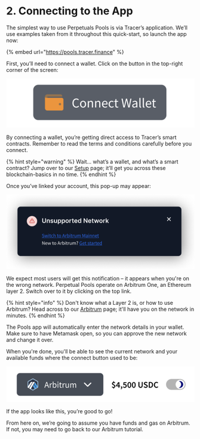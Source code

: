 # 2. Connecting to the App

The simplest way to use Perpetuals Pools is via Tracer’s application. We’ll use examples taken from it throughout this quick-start, so launch the app now:

{% embed url="https://pools.tracer.finance" %}

First, you’ll need to connect a wallet. Click on the button in the top-right corner of the screen:

![](<../.gitbook/assets/Screen Shot 2022-02-25 at 12.38.31 pm.png>)

By connecting a wallet, you’re getting direct access to Tracer’s smart contracts. Remember to read the terms and conditions carefully before you connect.

{% hint style="warning" %}
Wait... what’s a wallet, and what’s a smart contract? Jump over to our [Setup](../tutorials/tutorials/setup.md) page; it’ll get you across these blockchain-basics in no time.
{% endhint %}

Once you’ve linked your account, this pop-up may appear:

![](<../.gitbook/assets/Screen Shot 2022-02-25 at 10.43.16 am.png>)

We expect most users will get this notification – it appears when you're on the wrong network. Perpetual Pools operate on Arbitrum One, an Ethereum layer 2. Switch over to it by clicking on the top link.

{% hint style="info" %}
Don't know what a Layer 2 is, or how to use Arbitrum? Head across to our [Arbitrum](../tutorials/tutorials/arbitrum-one.md) page; it'll have you on the network in minutes.&#x20;
{% endhint %}

The Pools app will automatically enter the network details in your wallet. Make sure to have Metamask open, so you can approve the new network and change it over.

When you're done, you'll be able to see the current network and your available funds where the connect button used to be:

![](<../.gitbook/assets/Screen Shot 2022-02-25 at 1.24.56 pm.png>)

If the app looks like this, you’re good to go!

From here on, we’re going to assume you have funds and gas on Arbitrum. If not, you may need to go back to our Arbitrum tutorial.&#x20;
